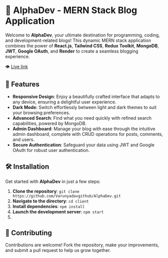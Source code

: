 # 🚀 AlphaDev - MERN Stack Blog Application

Welcome to **AlphaDev**, your ultimate destination for programming, coding, and development-related blogs!
This dynamic MERN stack application combines the power of **React.js**, **Tailwind CSS**, **Redux Toolkit**,
**MongoDB**, **JWT**, **Google OAuth**, and **Render** to create a seamless blogging experience.

👁️ [Live link](https://alphadev.onrender.com)

## 🌟 Features

- **Responsive Design**: Enjoy a beautifully crafted interface that adapts to any device, ensuring a delightful user experience.
- **Dark Mode**: Switch effortlessly between light and dark themes to suit your browsing preferences.
- **Advanced Search**: Find what you need quickly with refined search capabilities, powered by MongoDB.
- **Admin Dashboard**: Manage your blog with ease through the intuitive admin dashboard, complete with CRUD operations for posts, comments, and users.
- **Secure Authentication**: Safeguard your data using JWT and Google OAuth for robust user authentication.

## 🛠️ Installation

Get started with **AlphaDev** in just a few steps:

1. **Clone the repository**: `git clone https://github.com/Varunyadavgithub/AlphaDev.git`
2. **Navigate to the directory**: `cd client`
3. **Install dependencies**: `npm install`
4. **Launch the development server**: `npm start`
5. 

## 🤝 Contributing

Contributions are welcome! Fork the repository, make your improvements, and submit a pull request to help us grow together.
